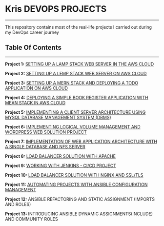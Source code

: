 # **Kris DEVOPS PROJECTS**
---

This repository contains most of the real-life projects I carried out during my DevOps career journey

## **Table Of Contents**
---

**Project 1:** [SETTING UP A LAMP STACK WEB SERVER IN THE AWS CLOUD](https://github.com/Amae69/devops-pbl/blob/5f11447cb0d8b07432700732b77ac6e871b12378/Project1.md)

**Project 2:** [SETTING UP A LEMP STACK WEB SERVER ON AWS CLOUD](https://github.com/Amae69/devops-pbl/blob/ffca33e2d73e94d478c0c8e96a4014ae73d58f69/Project2.md)

**Project 3:** [SETTING UP A MERN STACK AND DEPLOYING A TODO APPLICATION ON AWS CLOUD](https://github.com/Amae69/devops-pbl/blob/ffca33e2d73e94d478c0c8e96a4014ae73d58f69/Project3.md)

**Project 4:** [DEPLOYING A SIMPLE BOOK REGISTER APPLICATION WITH MEAN STACK IN AWS CLOUD](https://github.com/Amae69/devops-pbl/blob/ffca33e2d73e94d478c0c8e96a4014ae73d58f69/Project4.md)

**Project 5:** [IMPLEMENTING A CLIENT SERVER ARCHITECTURE USING MYSQL DATABASE MANAGEMENT SYSTEM (DBMS)](https://github.com/Amae69/devops-pbl/blob/80ea1d2ef8f4dcaf8548385903ed7cf131841801/Project5.md)

**Project 6:** [IMPLEMENTING LOGICAL VOLUME MANAGEMENT AND WORDPRESS WEB SOLUTION PROJECT](https://github.com/Amae69/devops-pbl/blob/1a70594a7cc5479ef54a8378de21f898436039cf/Project6.md)

**Project 7:** [IMPLEMENTATION OF WEB APPLICATION ARCHITECTURE WITH A SINGLE DATABASE AND NFS SERVER](https://github.com/Amae69/devops-pbl/blob/3b1deb5e885d96bfa2bc0e4c448bbf671448f82d/Project7.md)

**Project 8:** [LOAD BALANCER SOLUTION WITH APACHE](https://github.com/Amae69/devops-pbl/blob/9579d77e5e2d498ef73c83016a6cca5fd65a3c89/Project8.md)

**Project 9:** [WORKING WITH JENKINS - CI/CD PROJECT](https://github.com/Amae69/devops-pbl/blob/c525a08aa44a328c627bd3308e735b0d613adcfc/Project9.md)

**Project 10:** [LOAD BALANCER SOLUTION WITH NGINX AND SSL/TLS](https://github.com/Amae69/devops-pbl/blob/2291b9b7157726a3c1224acc557923e553069a13/Project10.md)

**Project 11:** [AUTOMATING PROJECTS WITH ANSIBLE CONFIGURATION MANAGEMENT](https://github.com/Amae69/devops-pbl/blob/e977ef10fa38bd9b6b28f8297f4a31c801cb4100/Project11.md)

**Project 12:** ANSIBLE REFACTORING AND STATIC ASSIGNMENT (IMPORTS AND ROLES)

**Project 13:** INTRODUCING ANSIBLE DYNAMIC ASSIGNMENTS(INCLUDE) AND COMMUNITY ROLES

